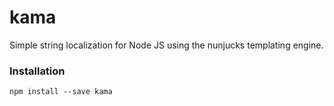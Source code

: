# kama
Simple string localization for Node JS using the nunjucks templating engine.

### Installation
`npm install --save kama`
